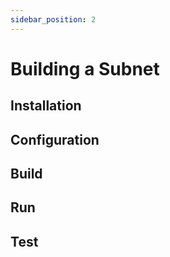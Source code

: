```yaml
---
sidebar_position: 2
---
```


# Building a Subnet


## Installation

## Configuration

## Build

## Run

## Test

